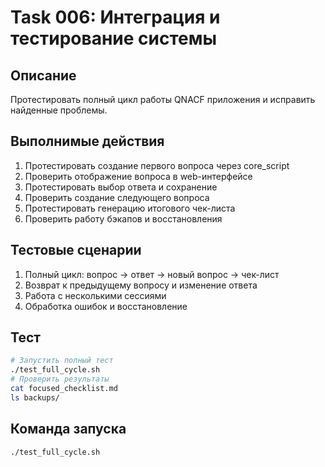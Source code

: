 # Task 006: Интеграция и тестирование системы

## Описание
Протестировать полный цикл работы QNACF приложения и исправить найденные проблемы.

## Выполнимые действия
1. Протестировать создание первого вопроса через core_script
2. Проверить отображение вопроса в web-интерфейсе
3. Протестировать выбор ответа и сохранение
4. Проверить создание следующего вопроса
5. Протестировать генерацию итогового чек-листа
6. Проверить работу бэкапов и восстановления

## Тестовые сценарии
1. Полный цикл: вопрос → ответ → новый вопрос → чек-лист
2. Возврат к предыдущему вопросу и изменение ответа
3. Работа с несколькими сессиями
4. Обработка ошибок и восстановление

## Тест
```bash
# Запустить полный тест
./test_full_cycle.sh
# Проверить результаты
cat focused_checklist.md
ls backups/
```

## Команда запуска
```bash
./test_full_cycle.sh
```
